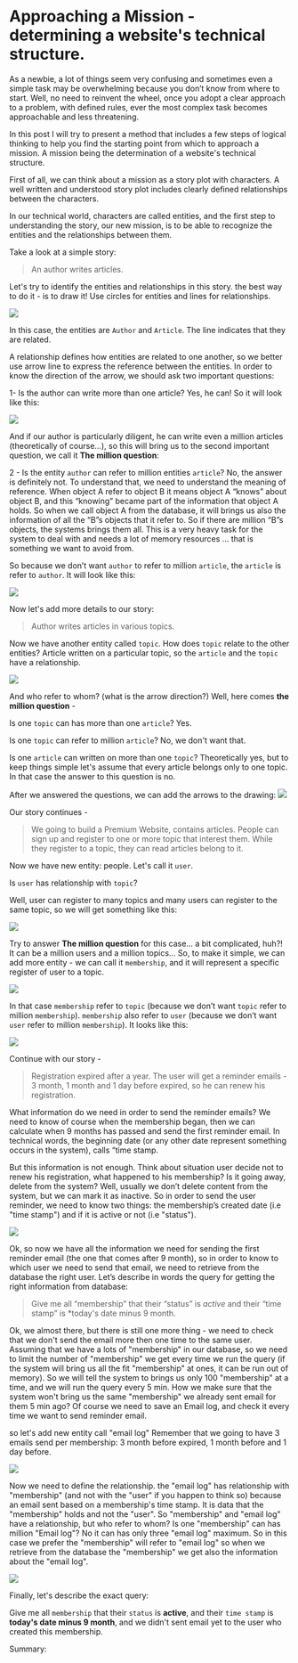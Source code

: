# Approaching a Mission - determining a website's technical structure. 

As a newbie, a lot of things seem very confusing and sometimes even a simple task may be overwhelming because you don’t know from where to start. Well, no need to reinvent the wheel, once you adopt a clear approach to a problem, with defined rules, ever the most complex task becomes approachable and less threatening.

In this post I will try to present a method that includes a few steps of logical thinking to help you find the starting point from which to approach a mission. A mission being the determination of a website's technical structure.

First of all, we can think about a mission as a story plot with characters. A well written and understood story plot includes clearly defined relationships between the characters.

In our technical world, characters are called entities, and the first step to understanding the story, our new mission, is to be able to recognize the entities and the relationships between them.

Take a look at a simple story: 


> An author writes articles.


Let's try to identify the entities and relationships in this story. the best way to do it - is to draw it! Use circles for entities and lines for relationships.

![](111.jpg)

In this case, the entities are ```Author``` and ```Article```.  The line indicates that they are related.

A relationship defines how entities are related to one another, so we better use arrow line to express the reference between the entities. In order to know the direction of the arrow, we should ask two important questions:

1- Is the author can write more than one article?
Yes, he can! So it will look like this:

![](2.jpg)

And if our author is particularly diligent, he can write even a million articles (theoretically of course…), so this will bring us to the second important question, we call it **The million question**: 

2 - Is the entity ```author``` can refer to million entities ```article```?
No, the answer is definitely not. To understand that, we need to understand the meaning of reference. When object A refer to object B it means object A “knows” about object B, and this “knowing” became part of the information that object A holds.  So when we call object A from the database, it will brings us also the information of all the “B”s objects that it refer to. So if there are million “B”s objects, the systems brings them all. This is a very heavy task for the system to deal with and needs a lot of memory resources … that is something we want to avoid from. 

So because we don’t want ```author``` to refer to million ```article```, the ```article``` is refer to ```author```. 
It will look like this:

![](3.jpg)


Now let's add more details to our story:


> Author writes articles in various topics.


Now we have another entity called ```topic```. How does ```topic``` relate to the other entities?
Article written on a particular topic, so the ```article``` and the ```topic``` have a relationship.

![](4.jpg)


And who refer to whom? (what is the arrow direction?)
Well, here comes **the million question** - 

Is one ```topic``` can has more than one ```article```? Yes.

Is one ```topic``` can refer to million ```article```? No, we don't want that.

Is one ```article``` can written on more than one ```topic```? Theoretically yes, but to keep things simple let's assume that every article belongs only to one topic. In that case the answer to this question is no.


After we answered the questions, we can add the arrows to the drawing: 
![](5a.jpg)


Our story continues - 


> We going to build a Premium Website, contains articles. People can sign up and register to one or more topic that interest them. While they register to a topic, they can read articles belong to it.


Now we have new entity: people.  Let's call it ```user```.

Is ```user``` has relationship with ```topic```?

Well, user can register to many topics and many users can register to the same topic, so we will get something like this:

![](6.jpg)


Try to answer **The million question** for this case… a bit complicated, huh?! It can be a million users and a million topics...
So, to make it simple, we can add more entity - we can call it ```membership```, and it will represent a specific register of user to a topic.

![](7.jpg)

In that case ```membership``` refer to ```topic``` (because we don’t want ```topic``` refer to million ```membership```). ```membership``` also refer to ```user``` (because we don’t want ```user``` refer to million ```membership```). It looks like this:

![](88.jpg)



Continue with our story - 


> Registration expired after a year. The user will get a reminder emails - 3 month, 1 month and 1 day before expired, so he can renew his registration.
 

What information do we need in order to send the reminder emails?
We need to know of course when the membership began, then we can calculate when 9 months has passed and send the first reminder email. In technical words, the beginning date (or any other date represent something occurs in the system), calls “time stamp.

But this information is not enough. Think about situation user decide not to renew his registration, what happened to his membership? Is it going away, delete from the system? Well, usually we don’t delete content from the system, but we can mark it as inactive.
So in order to send the user reminder, we need to know two things:  the membership’s created date (i.e "time stamp") and if it is active or not (i.e "status").

![](9.jpg)

Ok, so now we have all the information we need for sending the first reminder email (the one that comes after 9 month), so in order to know to which user we need to send that email, we need to retrieve from the database the right user. 
Let’s describe in words the query for getting the right information from database:


> Give me all “membership” that their “status” is *active* and their “time stamp” is *today's date minus 9 month.


Ok, we almost there, but there is still one more thing - we need to check that we don't send the email more then one time to the same user. Assuming that we have a lots of "membership" in our database, so we need to limit the number of "membership" we get every time we run the query (if the system will bring us all the fit "membership" at ones, it can be run out of memory). So we will tell the system to brings us only 100 "membership" at a time, and we will run the query every 5 min. 
How we make sure that the system won't bring us the same "membership" we already sent email for them 5 min ago?
Of course we need to save an Email log, and check it every time we want to send reminder email.

so let's add new entity call "email log"
Remember that we going to have 3 emails send per membership: 3 month before expired, 1 month before and 1 day before.

![](10.jpg)

Now we need to define the relationship. the "email log" has relationship with "membership" (and not with the "user" if you happen to think so) because an email sent based on a membership's time stamp. It is data that the "membership" holds and not the "user".
So "membership" and "email log" have a relationship, but who refer to whom?
Is one "membership" can has million "Email log"? No it can has only three "email log" maximum. So in this case we prefer the "membership" will refer to "email log" so when we retrieve from the database the "membership" we get also the information about the "email log".


![](11.jpg)


Finally, let's describe the exact query:


Give me all ```membership``` that their ```status``` is **active**, and their ```time stamp``` is **today's date minus 9 month**, and we didn't sent email yet to the user who created this membership.




Summary:



